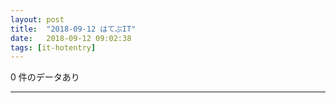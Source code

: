 ```yaml
---
layout: post
title:  "2018-09-12 はてぶIT"
date:   2018-09-12 09:02:38
tags: [it-hotentry]
---
```

0 件のデータあり

<hr>
